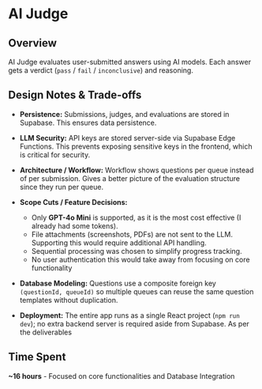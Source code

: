 # AI Judge

## Overview
AI Judge evaluates user-submitted answers using AI models. Each answer gets a verdict (`pass` / `fail` / `inconclusive`) and reasoning.

## Design Notes & Trade-offs

- **Persistence:** Submissions, judges, and evaluations are stored in Supabase. This ensures data persistence.

- **LLM Security:** API keys are stored server-side via Supabase Edge Functions. This prevents exposing sensitive keys in the frontend, which is critical for security.

- **Architecture / Workflow:** Workflow shows questions per queue instead of per submission. Gives a better picture of the evaluation structure since they run per queue.

- **Scope Cuts / Feature Decisions:**  
  - Only **GPT-4o Mini** is supported, as it is the most cost effective (I already had some tokens).  
  - File attachments (screenshots, PDFs) are not sent to the LLM. Supporting this would require additional API handling.  
  - Sequential processing was chosen to simplify progress tracking.
  - No user authentication this would take away from focusing on core functionality 

- **Database Modeling:** Questions use a composite foreign key `(questionId, queueId)` so multiple queues can reuse the same question templates without duplication.

- **Deployment:** The entire app runs as a single React project (`npm run dev`); no extra backend server is required aside from Supabase. As per the deliverables

## Time Spent
**~16 hours** - Focused on core functionalities and Database Integration